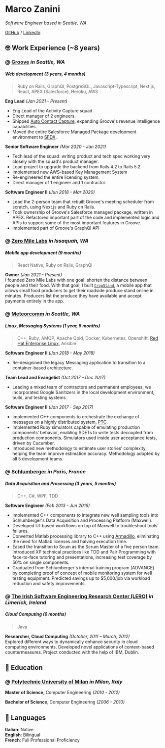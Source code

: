 # Marco Zanini

_Software Engineer based in Seattle, WA_ <br>

[GitHub](https://github.com/mzanini/) / [LinkedIn](https://www.linkedin.com/in/marco-zanini)

## 🤓 Work Experience (~8 years)

### @ [**Groove**](https://www.groove.co/) _in Seattle, WA_ <br>
##### Web development _(3 years, 4 months)_
> Ruby on Rails, GraphQl, PostgreSQL, Javascript-Typescript, Next.js, React, APEX (Salesforce), Heroku, AWS

**Eng Lead** _(Jan 2021 - Present)_ <br>
- Eng Lead of the Activity Capture squad.
- Direct manager of 2 engineers.
- Shipped [Auto Contact Capture](https://www.groove.co/blog/groove-expands-revenue-intelligence-capabilities-with-auto-contact-capture/), expanding Groove's revenue intelligence capabilities.
- Moved the entire Salesforce Managed Package development environment to [SFDX](https://developer.salesforce.com/developer-centers/developer-experience).

**Senior Software Engineer** _(Mar 2020 - Jan 2021)_ <br>
- Tech lead of the squad: writing product and tech spec working very closely with the squad's product manager.
- Lead project to upgrade the backend from Rails 4.2 to Rails 5.2
- Implemented new AWS-based Key Management System
- Re-engineered the entire licensing system.
- Direct manager of 1 engineer and 1 contractor.

**Software Engineer II** _(Jun 2018 - Mar 2020)_ <br>
- Lead the 2-person team that rebuilt Groove's meeting scheduler from scratch, using Next.js and Ruby on Rails.
- Took ownership of Groove's Salesforce managed package, written in APEX. Refactored important part of the code and implemented logic and APIs to support some of the most important features in Groove.
- Implemented part of Groove's GraphQl API

### @ [**Zero Mile Labs**](https://www.zeromilelabs.com) _in Issaquah, WA_ <br>
##### Mobile app development _(9 months)_
> React Native, Ruby on Rails, GraphQl

**Owner** _(Jan 2021 - Present)_ <br>
I founded Zero Mile Labs with one goal: shorten the distance between people and their food. With that goal, I built [`CropStand`](http://albatros.zeromilelabs.com/chickadee), a mobile app that allows small food producers to get their roadside produce stand online in minutes. Producers list the produce they have available and accept payments entirely in the app.
### @ [**Meteorcomm**](https://meteorcomm.com/) _in Seattle, WA_<br>
##### Linux, Messaging Systems _(1 year, 5 months)_
> C++, Ruby, AMQP, Apache Qpid, Docker, Kubernetes, Openshift, [Red Hat Enterprise Linux](https://www.redhat.com/en/technologies/linux-platforms/enterprise-linux), Ansible

**Software Engineer II**  _(Jan 2018 - May 2018)_ <br>
- Re-designined the legacy Messaging application to transition to a container-based architecture.

**Team Lead and Evangelist**  _(Oct 2017 - Dec 2017)_ <br>
- Leading a mixed team of contractors and permanent employees, we incorporated Google Sanitizers in the local development environment, build, and testing systems.

**Software Engineer II**  _(Jan 2017 - Sep 2017)_ <br>
- Implemented C++ components to orchestrate the exchange of messages on a highly distributed system, [PTC](https://railroads.dot.gov/train-control/ptc/positive-train-control-ptc).
- Implemented Ruby simulators capable of emulating production components’ behavior, enabling SDETs to write tests decoupled from production components. Simulators used inside user acceptance tests, driven by Cucumber.
- Introduced new methodology to estimate user stories’ complexity, helping the team improve estimation accuracy. Methodology adopted by all 5 development teams.

### @ [**Schlumberger**](https://www.slb.com/) _in Paris, France_ <br>
##### Data Acquisition and Processing _(3 years, 5 months)_
> C++, C#, WPF, TDD

**Software Engineer**  _(Feb 2013 - Jun 2016)_ <br>
- Implemented C++ components to integrate new well sampling tools into Schlumberger's Data Acquisition and Processing Platform (Maxwell).
- Developed UI-based workflows on top of Maxwell to troubleshoot tools’ failures.
- Converted Matlab processing library to C++ using [Armadillo](http://arma.sourceforge.net/), eliminating the need for Matlab licenses and halving execution time.
- Eased the transition to Scum as the Scrum Master of a five person team. Introduced XP technical practices like TDD and Pair Programming with face-to-face tutoring and presentations, increasing test coverage by 50% on single components.
- Graduated from Schlumberger's internal training program (ADVANCE) by completing  proof of concept of mobile monitoring system for well testing equipment. Predicted savings up to $5,000/job via workload reduction and safety improvements.

### @ [**The Irish Software Engineering Research Center (LERO)**](https://www.lero.ie/) _in Limerick, Ireland_ <br>
#####  Cloud Computing _(6 months)_
> Java

**Researcher, Cloud Computing**  _(October, 2011 – March, 2012)_ <br>
Explored different ways to dynamically enhance security in cloud computing environments. Developed novel applications of context-based countermeasures. Project conducted with the help of IBM, Dublin.

## 🔬 Education

### @ [**Polytechnic University of Milan**](https://www.polimi.it/en/) _in Milan, Italy_

**Master of Science**, Computer Engineering _(2010 - 2012)_


**Bachelor of Science**, Computer Engineering _(2006 - 2010)_

## 💬 Languages

**Italian**: Native <br>
**English**: Bilingual <br>
**French**: Full Professional Proficiency <br>
